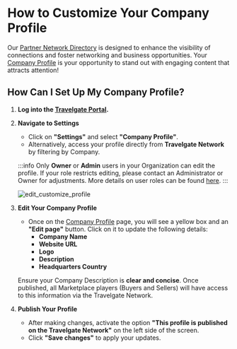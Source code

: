 ﻿---
sidebar_position: 1
---

# How to Customize Your Company Profile

Our [Partner Network Directory](https://app.travelgate.com/network/partners) is designed to enhance the visibility of connections and foster networking and business opportunities. Your [Company Profile](https://app.travelgate.com/settings/company-profile) is your opportunity to stand out with engaging content that attracts attention!

## How Can I Set Up My Company Profile? 

1. **Log into the [Travelgate Portal](https://www.travelgate.com/).**
2. **Navigate to Settings**
   - Click on **"Settings"** and select **"Company Profile"**.
   - Alternatively, access your profile directly from **Travelgate Network** by filtering by Company.

   :::info
   Only **Owner** or **Admin** users in your Organization can edit the profile. If your role restricts editing, please contact an Administrator or Owner for adjustments. More details on user roles can be found [here](/kb/account-settings/users-management/how-to-add-manage-users-to-organization).
   :::

   ![edit_customize_profile](https://storage.travelgate.com/kbase/edit_customize_profile.jpg)

3. **Edit Your Company Profile**
   - Once on the [Company Profile](https://app.travelgate.com/settings/company-profile) page, you will see a yellow box and an **"Edit page"** button. Click on it to update the following details:
     - **Company Name**
     - **Website URL**
     - **Logo**
     - **Description**
     - **Headquarters Country**

   Ensure your Company Description is **clear and concise**. Once published, all Marketplace players (Buyers and Sellers) will have access to this information via the Travelgate Network.

4. **Publish Your Profile**
   - After making changes, activate the option **"This profile is published on the Travelgate Network"** on the left side of the screen.
   - Click **"Save changes"** to apply your updates.

